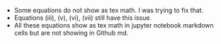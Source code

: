- Some equations do not show as tex math. I was trying to fix that.
- Equations (iii), (v), (vi), (vii) still have this issue.
- All these equations show as tex math in jupyter notebook markdown cells but are not showing in Github md.